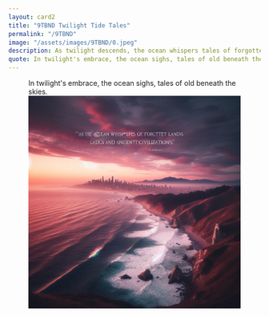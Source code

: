 ```yaml
---
layout: card2
title: "9TBND Twilight Tide Tales"
permalink: "/9TBND"
image: "/assets/images/9TBND/0.jpeg"
description: As twilight descends, the ocean whispers tales of forgotten lands and ancient civilizations.
quote: In twilight's embrace, the ocean sighs, tales of old beneath the skies.
---
```


<figure>
  <figcaption>In twilight's embrace, the ocean sighs, tales of old beneath the skies.</figcaption>
  <img src="/assets/images/9TBND/0.jpeg" alt="As twilight descends, the ocean whispers tales of forgotten lands and ancient civilizations." title="As twilight descends, the ocean whispers tales of forgotten lands and ancient civilizations.">
</figure>

